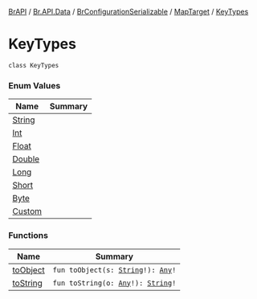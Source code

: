 [BrAPI](../../../../index.md) / [Br.API.Data](../../../index.md) / [BrConfigurationSerializable](../../index.md) / [MapTarget](../index.md) / [KeyTypes](./index.md)

# KeyTypes

`class KeyTypes`

### Enum Values

| Name | Summary |
|---|---|
| [String](-string.md) |  |
| [Int](-int.md) |  |
| [Float](-float.md) |  |
| [Double](-double.md) |  |
| [Long](-long.md) |  |
| [Short](-short.md) |  |
| [Byte](-byte.md) |  |
| [Custom](-custom.md) |  |

### Functions

| Name | Summary |
|---|---|
| [toObject](to-object.md) | `fun toObject(s: `[`String`](https://kotlinlang.org/api/latest/jvm/stdlib/kotlin/-string/index.html)`!): `[`Any`](https://kotlinlang.org/api/latest/jvm/stdlib/kotlin/-any/index.html)`!` |
| [toString](to-string.md) | `fun toString(o: `[`Any`](https://kotlinlang.org/api/latest/jvm/stdlib/kotlin/-any/index.html)`!): `[`String`](https://kotlinlang.org/api/latest/jvm/stdlib/kotlin/-string/index.html)`!` |
